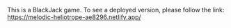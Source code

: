 This is a BlackJack game. To see a deployed version, please follow the link: https://melodic-heliotrope-ae8296.netlify.app/
